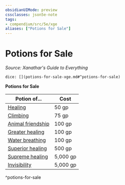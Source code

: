 ```yaml
---
obsidianUIMode: preview
cssclasses: json5e-note
tags:
- compendium/src/5e/xge
aliases: ["Potions for Sale"]
---
```

# Potions for Sale
*Source: Xanathar's Guide to Everything* 

`dice: [](potions-for-sale-xge.md#^potions-for-sale)`

**Potions for Sale**

| Potion of... | Cost |
|--------------|------|
| [Healing](4-Resources/Compendium/items/potion-of-healing.md) | 50 gp |
| [Climbing](4-Resources/Compendium/items/potion-of-climbing.md) | 75 gp |
| [Animal friendship](4-Resources/Compendium/items/potion-of-animal-friendship.md) | 100 gp |
| [Greater healing](4-Resources/Compendium/items/potion-of-greater-healing.md) | 100 gp |
| [Water breathing](4-Resources/Compendium/items/potion-of-water-breathing.md) | 100 gp |
| [Superior healing](4-Resources/Compendium/items/potion-of-superior-healing.md) | 500 gp |
| [Supreme healing](4-Resources/Compendium/items/potion-of-supreme-healing.md) | 5,000 gp |
| [Invisibility](4-Resources/Compendium/items/potion-of-invisibility.md) | 5,000 gp |
^potions-for-sale